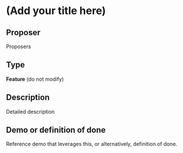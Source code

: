 # (Add your title here) #

## Proposer ##
Proposers

## Type ##
**Feature**  (do not modify)

## Description ##
Detailed description

## Demo or definition of done ##
Reference demo that leverages this, or alternatively, definition of done.

